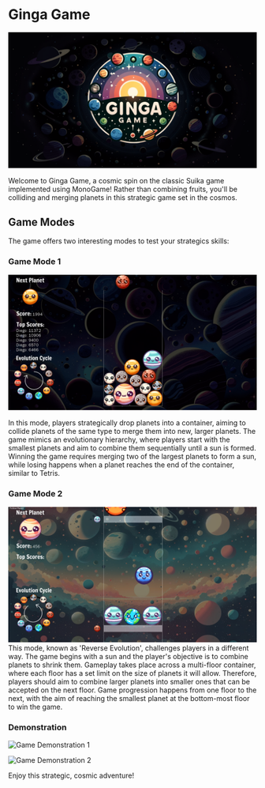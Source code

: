 # Ginga Game

![Ginga Game](GingaGame-MonoGame/Assets/README-Introduction.png)

Welcome to Ginga Game, a cosmic spin on the classic Suika game implemented using MonoGame! Rather than combining fruits, you'll be colliding and merging planets in this strategic game set in the cosmos.

## Game Modes

The game offers two interesting modes to test your strategics skills:

### Game Mode 1
![Game Mode 1](GingaGame-MonoGame/Assets/README-GameMode1.png)

In this mode, players strategically drop planets into a container, aiming to collide planets of the same type to merge them into new, larger planets. The game mimics an evolutionary hierarchy, where players start with the smallest planets and aim to combine them sequentially until a sun is formed. Winning the game requires merging two of the largest planets to form a sun, while losing happens when a planet reaches the end of the container, similar to Tetris.

### Game Mode 2
![Game Mode 2](GingaGame-MonoGame/Assets/README-GameMode2.png)
This mode, known as 'Reverse Evolution', challenges players in a different way. The game begins with a sun and the player's objective is to combine planets to shrink them. Gameplay takes place across a multi-floor container, where each floor has a set limit on the size of planets it will allow. Therefore, players should aim to combine larger planets into smaller ones that can be accepted on the next floor. Game progression happens from one floor to the next, with the aim of reaching the smallest planet at the bottom-most floor to win the game.

### Demonstration
![Game Demonstration 1](GingaGame-MonoGame/Assets/README-Demo1.gif)

![Game Demonstration 2](GingaGame-MonoGame/Assets/README-Demo2.gif)

Enjoy this strategic, cosmic adventure!